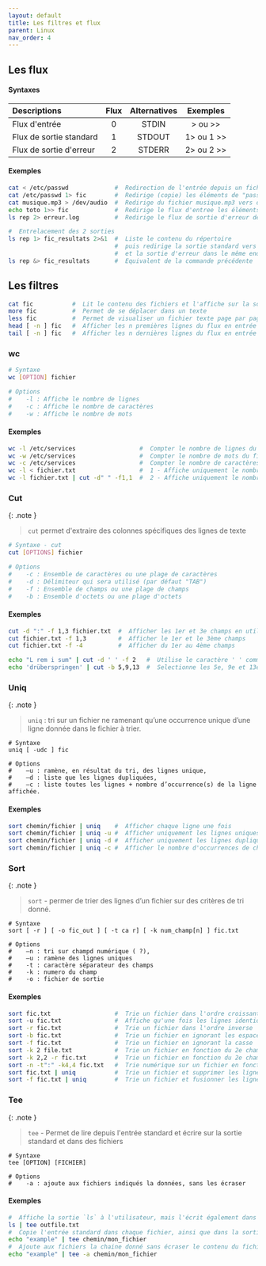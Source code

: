 ```yaml
---
layout: default
title: Les filtres et flux
parent: Linux
nav_order: 4
---
```


## Les flux

#### Syntaxes

| Descriptions            | Flux | Alternatives |   Exemples   |
| :---------------------- | :--: | :----------: | :----------: |
| Flux d'entrée           |  0   |    STDIN     |  > ou \>\>   |
| Flux de sortie standard |  1   |    STDOUT    | 1> ou 1 \>\> |
| Flux de sortie d'erreur |  2   |    STDERR    | 2> ou 2 \>\> |

#### Exemples

```bash
cat < /etc/passwd             #  Redirection de l'entrée depuis un fichier
cat /etc/passwd 1> fic        #  Redirige (copie) les éléments de "passwd" dans "fic"
cat musique.mp3 > /dev/audio  #  Redirige du fichier musique.mp3 vers des appareils
echo toto 1>> fic             #  Redirige le flux d'entree les éléments de "toto" dans "fic"
ls rep 2> erreur.log          #  Redirige le flux de sortie d'erreur de "rep" dans "erreur.log"

#  Entrelacement des 2 sorties
ls rep 1> fic_resultats 2>&1  #  Liste le contenu du répertoire
                              #  puis redirige la sortie standard vers "fic_resultats"
                              #  et la sortie d'erreur dans le même endroit que la sortie standard
ls rep &> fic_resultats       #  Equivalent de la commande précédente
```

## Les filtres

```bash
cat fic           #  Lit le contenu des fichiers et l'affiche sur la sortie standard
more fic          #  Permet de se déplacer dans un texte
less fic          #  Permet de visualiser un fichier texte page par page
head [ -n ] fic   #  Afficher les n premières lignes du flux en entrée
tail [ -n ] fic   #  Afficher les n dernières lignes du flux en entrée
```

### wc

```bash
# Syntaxe
wc [OPTION] fichier

# Options
#    -l : Affiche le nombre de lignes
#    -c : Affiche le nombre de caractères
#    -w : Affiche le nombre de mots
```

#### Exemples

```bash
wc -l /etc/services                  #  Compter le nombre de lignes du fichier "services"
wc -w /etc/services                  #  Compter le nombre de mots du fichier "services"
wc -c /etc/services                  #  Compter le nombre de caractères du fichier "services"
wc -l < fichier.txt                  #  1 - Affiche uniquement le nombre de ligne dans un fichier
wc -l fichier.txt | cut -d" " -f1,1  #  2 - Affiche uniquement le nombre de ligne dans un fichier
```

### Cut

{: .note }

> `cut` permet d'extraire des colonnes spécifiques des lignes de texte

```bash
# Syntaxe - cut
cut [OPTIONS] fichier

# Options
#    -c : Ensemble de caractères ou une plage de caractères
#    -d : Délimiteur qui sera utilisé (par défaut "TAB")
#    -f : Ensemble de champs ou une plage de champs
#    -b : Ensemble d'octets ou une plage d'octets
```

#### Exemples

```bash
cut -d ":" -f 1,3 fichier.txt  #  Afficher les 1er et 3e champs en utilisant ":" comme délimiteur
cut fichier.txt -f 1,3         #  Afficher le 1er et le 3ème champs
cut fichier.txt -f -4          #  Afficher du 1er au 4ème champs

echo "L rem i sum" | cut -d ' ' -f 2   #  Utilise le caractère ' ' comme délimiteur et affiche le 2e champs
echo 'drüberspringen' | cut -b 5,9,13  #  Selectionne les 5e, 9e et 13e octets
```

### Uniq

{: .note }

> `uniq` : tri sur un fichier ne ramenant qu’une occurrence unique d’une ligne donnée dans le fichier à trier.

```shell
# Syntaxe
uniq [ -udc ] fic

# Options
#    –u : ramène, en résultat du tri, des lignes unique,
#    –d : liste que les lignes dupliquées,
#    –c : liste toutes les lignes + nombre d’occurrence(s) de la ligne affichée.
```

#### Exemples

```bash
sort chemin/fichier | uniq    #  Afficher chaque ligne une fois
sort chemin/fichier | uniq -u #  Afficher uniquement les lignes uniques
sort chemin/fichier | uniq -d #  Afficher uniquement les lignes dupliquées
sort chemin/fichier | uniq -c #  Afficher le nombre d'occurrences de chaque ligne
```

### Sort

{: .note }

> `sort` - permer de trier des lignes d’un fichier sur des critères de tri donné.

```shell
# Syntaxe
sort [ -r ] [ -o fic_out ] [ -t ca r] [ -k num_champ[n] ] fic.txt

# Options
#    –n : tri sur champd numérique ( ?),
#    –u : ramène des lignes uniques
#    -t : caractère séparateur des champs
#    -k : numero du champ
#    -o : fichier de sortie
```

#### Exemples

```bash
sort fic.txt                  #  Trie un fichier dans l'ordre croissant
sort ­-u fic.txt               #  Affiche qu'une fois les lignes identiques
sort -r fic.txt               #  Trie un fichier dans l'ordre inverse
sort -b fic.txt               #  Trie un fichier en ignorant les espaces blancs de début et de fin
sort -f fic.txt               #  Trie un fichier en ignorant la casse
sort -k 2 file.txt            #  Trie un fichier en fonction du 2e champ (délimité par un espace)
sort -k 2,2 -r fic.txt        #  Trie un fichier en fonction du 2e champ dans l'ordre inverse
sort -n -t":" -k4,4 fic.txt   #  Trie numérique sur un fichier en fonction du 4eme champ, délimité par ":"
sort fic.txt | uniq           #  Trie un fichier et supprimer les lignes en double
sort -f fic.txt | uniq        #  Trie un fichier et fusionner les lignes qui ne diffèrent que par la casse
```

### Tee

{: .note }

> `tee` - Permet de lire depuis l'entrée standard et écrire sur la sortie standard et dans des fichiers

```shell
# Syntaxe
tee [OPTION] [FICHIER]

# Options
#    -a : ajoute aux fichiers indiqués la données, sans les écraser
```

#### Exemples

```bash
#  Affiche la sortie `ls` à l'utilisateur, mais l'écrit également dans le fichier donné
ls | tee outfile.txt
#  Copie l'entrée standard dans chaque fichier, ainsi que dans la sortie standard
echo "example" | tee chemin/mon_fichier
#  Ajoute aux fichiers la chaine donné sans écraser le contenu du fichier
echo "example" | tee -a chemin/mon_fichier
```
